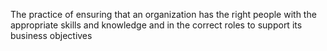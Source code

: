 The practice of ensuring that an organization has the right people with the appropriate skills and knowledge and in the correct roles to support its business objectives